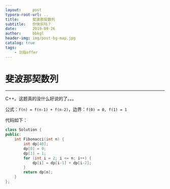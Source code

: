 ```yaml
---
layout:     post
typora-root-url: ..
title:      斐波那契数列
subtitle:   你快乐吗？
date:       2019-09-26
author:     bbkgl
header-img: img/post-bg-map.jpg
catalog: true
tags:
    - 剑指offer
---
```


# 斐波那契数列

---

C++。这题真的没什么好说的了。。。

公式：`f(n) = f(n-1) + f(n-2)`，边界：`f(0) = 0, f(1) = 1`

代码如下：

```cpp
class Solution {
public:
    int Fibonacci(int n) {
        int dp[40];
        dp[0] = 0;
        dp[1] = 1;
        for (int i = 2; i <= n; i++) {
            dp[i] = dp[i-1] + dp[i-2];
        }
        return dp[n];
    }
};
```






